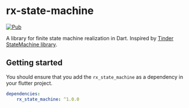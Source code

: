 # rx-state-machine
    
[![Pub](https://img.shields.io/pub/v/rx_state_machine.svg)](https://pub.dartlang.org/packages/rx_state_machine)

A library for finite state machine realization in Dart. Inspired by [Tinder StateMachine library](https://github.com/Tinder/StateMachine).

## Getting started
You should ensure that you add the `rx_state_machine` as a dependency in your flutter project.

``` yml
dependencies:
    rx_state_machine: ^1.0.0
```


